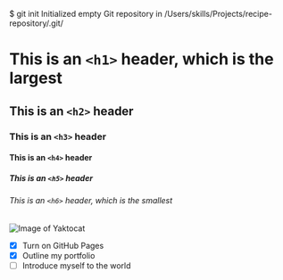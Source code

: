 $ git init
Initialized empty Git repository in /Users/skills/Projects/recipe-repository/.git/
# This is an `<h1>` header, which is the largest
## This is an `<h2>` header
### This is an `<h3>` header
#### This is an `<h4>` header
##### This is an `<h5>` header
###### This is an `<h6>` header, which is the smallest
![Image of Yaktocat](https://octodex.github.com/images/yaktocat.png)

- [x] Turn on GitHub Pages
- [x] Outline my portfolio
- [ ] Introduce myself to the world
